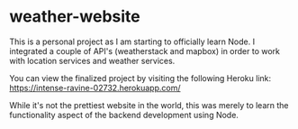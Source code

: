 # weather-website
This is a personal project as I am starting to officially learn Node.
I integrated a couple of API's (weatherstack and mapbox) in order to work with location services and weather services. 

You can view the finalized project by visiting the following Heroku link:
https://intense-ravine-02732.herokuapp.com/

While it's not the prettiest website in the world, this was merely to learn the functionality aspect of the backend development using Node. 
